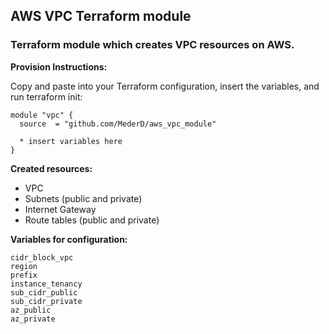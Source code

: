 ## AWS VPC Terraform module  
### Terraform module which creates VPC resources on AWS.

**Provision Instructions:**

Copy and paste into your Terraform configuration, insert the variables, and run terraform init:  

```
module "vpc" {
  source  = "github.com/MederD/aws_vpc_module"

  * insert variables here
}
```

**Created resources:**  
* VPC
* Subnets (public and private)
* Internet Gateway
* Route tables (public and private)

**Variables for configuration:**  
```
cidr_block_vpc
region        
prefix                
instance_tenancy      
sub_cidr_public      
sub_cidr_private      
az_public         
az_private          
```



